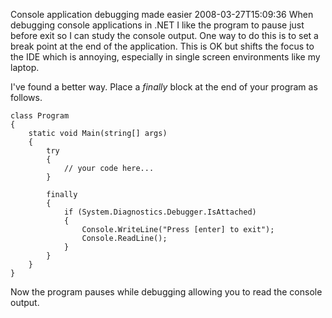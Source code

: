 Console application debugging made easier
2008-03-27T15:09:36
When debugging console applications in .NET I like the program to pause just before exit so I can study the console output. One way to do this is to set a break point at the end of the application. This is OK but shifts the focus to the IDE which is annoying, especially in single screen environments like my laptop.

I've found a better way. Place a _finally_ block at the end of your program as follows.
    
    class Program
    {
        static void Main(string[] args)
        {
            try
            {
                // your code here...
            }
    
            finally
            {
                if (System.Diagnostics.Debugger.IsAttached)
                {
                    Console.WriteLine("Press [enter] to exit");
                    Console.ReadLine();
                }
            }
        }
    }

Now the program pauses while debugging allowing you to read the console output.
